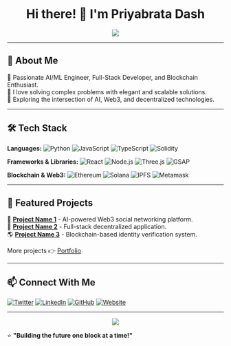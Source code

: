 
<h1 align="center">Hi there! 👋 I'm Priyabrata Dash</h1>

<p align="center">
  <img src="https://readme-typing-svg.herokuapp.com?font=monospace&size=22&duration=3000&pause=1000&color=FF0000&center=true&vCenter=true&width=500&lines=AI%2FML+Engineer+%7C+Full-Stack+Developer;Blockchain+Enthusiast+%7C+Tech+Innovator;Building+the+future+one+block+at+a+time" />
</p>

---

## 🚀 About Me

🔹 Passionate AI/ML Engineer, Full-Stack Developer, and Blockchain Enthusiast.<br>
🔹 I love solving complex problems with elegant and scalable solutions.<br>
🔹 Exploring the intersection of AI, Web3, and decentralized technologies.<br>

---

## 🛠️ Tech Stack

**Languages:** ![Python](https://img.shields.io/badge/-Python-3776AB?style=flat&logo=python&logoColor=white) ![JavaScript](https://img.shields.io/badge/-JavaScript-F7DF1E?style=flat&logo=javascript&logoColor=black) ![TypeScript](https://img.shields.io/badge/-TypeScript-3178C6?style=flat&logo=typescript&logoColor=white) ![Solidity](https://img.shields.io/badge/-Solidity-363636?style=flat&logo=solidity&logoColor=white)<br>

**Frameworks & Libraries:** ![React](https://img.shields.io/badge/-React-61DAFB?style=flat&logo=react&logoColor=black) ![Node.js](https://img.shields.io/badge/-Node.js-339933?style=flat&logo=node.js&logoColor=white) ![Three.js](https://img.shields.io/badge/-Three.js-000000?style=flat&logo=three.js&logoColor=white) ![GSAP](https://img.shields.io/badge/-GSAP-88CE02?style=flat&logoColor=white)<br>

**Blockchain & Web3:** ![Ethereum](https://img.shields.io/badge/-Ethereum-3C3C3D?style=flat&logo=ethereum&logoColor=white) ![Solana](https://img.shields.io/badge/-Solana-9945FF?style=flat&logo=solana&logoColor=white) ![IPFS](https://img.shields.io/badge/-IPFS-65C2CB?style=flat&logo=ipfs&logoColor=white) ![Metamask](https://img.shields.io/badge/-Metamask-F6851B?style=flat&logo=metamask&logoColor=white)<br>

---

## 🌟 Featured Projects

🚀 [**Project Name 1**](https://github.com/yourproject1) - AI-powered Web3 social networking platform.<br>
🔗 [**Project Name 2**](https://github.com/yourproject2) - Full-stack decentralized application.<br>
🌎 [**Project Name 3**](https://github.com/yourproject3) - Blockchain-based identity verification system.<br>

More projects 👉 [Portfolio](https://yourportfolio.com)

---

## 📫 Connect With Me

[![Twitter](https://img.shields.io/badge/-Twitter-1DA1F2?style=flat&logo=twitter&logoColor=white)](https://twitter.com/yourhandle)
[![LinkedIn](https://img.shields.io/badge/-LinkedIn-0077B5?style=flat&logo=linkedin&logoColor=white)](https://linkedin.com/in/yourhandle)
[![GitHub](https://img.shields.io/badge/-GitHub-181717?style=flat&logo=github&logoColor=white)](https://github.com/yourhandle)
[![Website](https://img.shields.io/badge/-Website-FF5733?style=flat&logo=Google-Chrome&logoColor=white)](https://yourwebsite.com)

---

<p align="center">
  <img src="https://github-readme-streak-stats.herokuapp.com/?user=yourhandle&theme=radical&hide_border=true"/>
</p>

⭐️ **"Building the future one block at a time!"**
```
